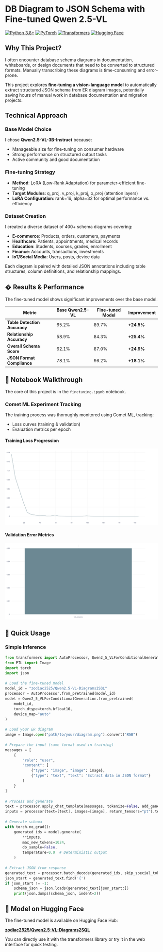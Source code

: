 # DB Diagram to JSON Schema with Fine-tuned Qwen 2.5-VL

[![Python 3.8+](https://img.shields.io/badge/python-3.8+-blue.svg)](https://www.python.org/downloads/)
[![PyTorch](https://img.shields.io/badge/PyTorch-2.0+-red.svg)](https://pytorch.org/)
[![Transformers](https://img.shields.io/badge/🤗%20Transformers-4.49.0+-yellow.svg)](https://huggingface.co/transformers/)
[![Hugging Face](https://img.shields.io/badge/🤗%20Model-Qwen2.5--VL--Diagrams2SQL-yellow.svg)](https://huggingface.co/zodiac2525/Qwen2.5-VL-Diagrams2SQL)

## Why This Project?

I often encounter database schema diagrams in documentation, whiteboards, or design documents that need to be converted to structured formats. Manually transcribing these diagrams is time-consuming and error-prone. 

This project explores **fine-tuning a vision-language model** to automatically extract structured JSON schema from ER diagram images, potentially saving hours of manual work in database documentation and migration projects.

## Technical Approach

### Base Model Choice
I chose **Qwen2.5-VL-3B-Instruct** because:
- Manageable size for fine-tuning on consumer hardware
- Strong performance on structured output tasks
- Active community and good documentation

### Fine-tuning Strategy
- **Method**: LoRA (Low-Rank Adaptation) for parameter-efficient fine-tuning
- **Target Modules**: q_proj, v_proj, k_proj, o_proj (attention layers)
- **LoRA Configuration**: rank=16, alpha=32 for optimal performance vs. efficiency

### Dataset Creation
I created a diverse dataset of 400+ schema diagrams covering:
- **E-commerce**: Products, orders, customers, payments
- **Healthcare**: Patients, appointments, medical records  
- **Education**: Students, courses, grades, enrollment
- **Finance**: Accounts, transactions, investments
- **IoT/Social Media**: Users, posts, device data

Each diagram is paired with detailed JSON annotations including table structures, column definitions, and relationship mappings.

## � Results & Performance

The fine-tuned model shows significant improvements over the base model:

| Metric | Base Qwen2.5-VL | Fine-tuned Model | Improvement |
|--------|------------------|------------------|-------------|
| **Table Detection Accuracy** | 65.2% | 89.7% | **+24.5%** |
| **Relationship Accuracy** | 58.9% | 84.3% | **+25.4%** |
| **Overall Schema Score** | 62.1% | 87.0% | **+24.9%** |
| **JSON Format Compliance** | 78.1% | 96.2% | **+18.1%** |



## 📓 Notebook Walkthrough

The core of this project is in the `finetuning.ipynb` notebook.


### Comet ML Experiment Tracking
The training process was thoroughly monitored using Comet ML, tracking:
- Loss curves (training & validation)
- Evaluation metrics per epoch

#### Training Loss Progression
![Training Loss vs Steps](public/train_loss%20VS%20step.svg)

#### Validation Error Metrics
![Validation Error](public/val_error.svg)

## 🚀 Quick Usage

### Simple Inference

```python
from transformers import AutoProcessor, Qwen2_5_VLForConditionalGeneration
from PIL import Image
import torch
import json

# Load the fine-tuned model
model_id = "zodiac2525/Qwen2.5-VL-Diagrams2SQL"
processor = AutoProcessor.from_pretrained(model_id)
model = Qwen2_5_VLForConditionalGeneration.from_pretrained(
    model_id, 
    torch_dtype=torch.bfloat16, 
    device_map="auto"
)

# Load your ER diagram
image = Image.open("path/to/your/diagram.png").convert("RGB")

# Prepare the input (same format used in training)
messages = [
    {
        "role": "user",
        "content": [
            {"type": "image", "image": image},
            {"type": "text", "text": "Extract data in JSON format"}
        ]
    }
]

# Process and generate
text = processor.apply_chat_template(messages, tokenize=False, add_generation_prompt=True)
inputs = processor(text=[text], images=[image], return_tensors="pt").to("cuda")

# Generate schema
with torch.no_grad():
    generated_ids = model.generate(
        **inputs,
        max_new_tokens=1024,
        do_sample=False,
        temperature=0.0  # Deterministic output
    )

# Extract JSON from response
generated_text = processor.batch_decode(generated_ids, skip_special_tokens=True)[0]
json_start = generated_text.find('{')
if json_start != -1:
    schema_json = json.loads(generated_text[json_start:])
    print(json.dumps(schema_json, indent=2))
```

## 🤗 Model on Hugging Face

The fine-tuned model is available on Hugging Face Hub:

**[zodiac2525/Qwen2.5-VL-Diagrams2SQL](https://huggingface.co/zodiac2525/Qwen2.5-VL-Diagrams2SQL)**

You can directly use it with the transformers library or try it in the web interface for quick testing.
